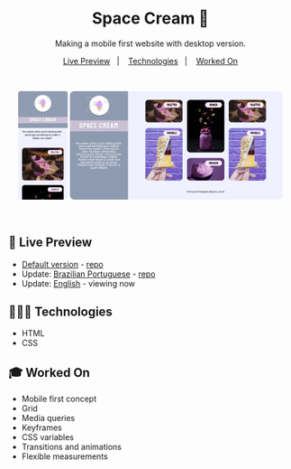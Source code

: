 <h1 align="center"> Space Cream 🍦 </h1>

<p align="center">
Making a mobile first website with desktop version. <br/>
</p>

<p align="center">
  <a href="#-live-preview">Live Preview</a>&nbsp;&nbsp;&nbsp;|&nbsp;&nbsp;&nbsp;
  <a href="#-technologies">Technologies</a>&nbsp;&nbsp;&nbsp;|&nbsp;&nbsp;&nbsp;
  <a href="#-worked-on">Worked On</a>
</p>

<br/>

<p align="center">
  <img alt="Space cream home page photo." src="../../.github/space-cream-01.png" width="17.4%" />

  <img alt="Space cream home page photo." src="../../.github/space-cream-02.png" width="75%" />
</p>

<br>

## 📝 Live Preview 

- [Default version](https://diegommagno.com/github/rocketseat/explorer/stage-03/advanced-css/space-cream/en/) - [repo](https://github.com/diegommagno/rocketseat/tree/main/explorer/stage-03/advanced-css/space-cream)
- Update: [Brazilian Portuguese](https://diegommagno.com/github/rocketseat/explorer/stage-03/advanced-css/space-cream/update/pt-br/) - [repo](https://github.com/diegommagno/rocketseat/tree/main/explorer/stage-03/advanced-css/space-cream/update/pt-br/)
- Update: [English](https://diegommagno.com/github/rocketseat/explorer/stage-03/advanced-css/space-cream/update/en/) - viewing now


## 🧑🏻‍💻 Technologies

- HTML
- CSS

## 🎓 Worked On

- Mobile first concept
- Grid
- Media queries
- Keyframes
- CSS variables
- Transitions and animations
- Flexible measurements